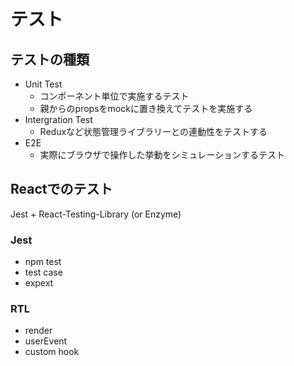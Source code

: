 # テスト

## テストの種類
- Unit Test
  - コンポーネント単位で実施するテスト
  - 親からのpropsをmockに置き換えてテストを実施する
- Intergration Test
  - Reduxなど状態管理ライブラリーとの連動性をテストする
- E2E
  - 実際にブラウザで操作した挙動をシミュレーションするテスト

## Reactでのテスト
Jest + React-Testing-Library (or Enzyme)

### Jest
- npm test
- test case
- expext

### RTL
- render
- userEvent
- custom hook
